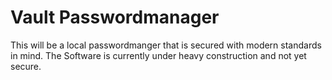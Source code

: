 # Vault Passwordmanager

This will be a local passwordmanger that is secured with modern standards in mind. The Software is currently under heavy construction and not yet secure.

